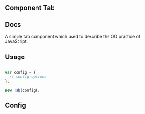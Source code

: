 Component Tab
-----------

## Docs

A simple tab component which used to describe the OO practice of JavaScript.

## Usage

```javascript

var config = {
  // config options
};

new Tab(config);
```

## Config